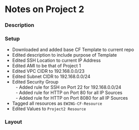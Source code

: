 # Notes on Project 2

### Description

### Setup
- Downloaded and added base CF Template to current repo
- Edited description to include purpose of Template
- Edited SSH Location to current IP Address
- Edited AMI to be that of Project 1
- Edited VPC CIDR to 192.168.0.0/23
- Edited Subnet CIDR to 192.168.0.0/24
- Edited Security Group<br>
&ensp; - Added rule for SSH on Port 22 for 192.168.0.0/24<br>
&ensp; - Added rule for HTTP on Port 80 for all IP Sources<br>
&ensp; - Added rule for HTTP on Port 8080 for all IP Sources<br>
- Tagged all resources as `EWING-CF-Resource`
- Edited Values to `Project2 Resource`


### Layout
